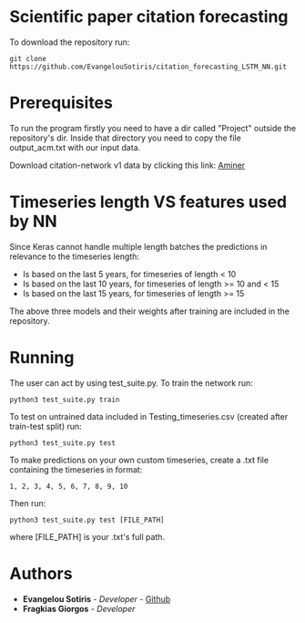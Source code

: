 # Scientific paper citation forecasting 

To download the repository run:
```
git clone https://github.com/EvangelouSotiris/citation_forecasting_LSTM_NN.git
```

# Prerequisites

To run the program firstly you need to have a dir called "Project" outside the repository's dir.
Inside that directory you need to copy the file output_acm.txt with our input data.

Download citation-network v1 data by clicking this link: [Aminer](http://aminer.org/lab-datasets/citation/citation-network1.zip)
# Timeseries length VS features used by NN

Since Keras cannot handle multiple length batches the predictions in relevance to the timeseries length:
* Is based on the last 5 years, for timeseries of length < 10
* Is based on the last 10 years, for timeseries of length >= 10 and < 15
* Is based on the last 15 years, for timeseries of length >= 15 

The above three models and their weights after training are included in the repository.
# Running

The user can act by using test_suite.py.
To train the network run:
```
python3 test_suite.py train
```
To test on untrained data included in Testing_timeseries.csv (created after train-test split) run:
```
python3 test_suite.py test
```
To make predictions on your own custom timeseries, create a .txt file containing the timeseries in format:
```
1, 2, 3, 4, 5, 6, 7, 8, 9, 10
```
Then run:
```
python3 test_suite.py test [FILE_PATH]
```
where [FILE_PATH] is your .txt's full path.

# Authors
* **Evangelou Sotiris** - *Developer* - [Github](https://github.com/EvangelouSotiris)
* **Fragkias Giorgos** - *Developer*
